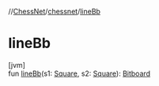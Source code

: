 //[ChessNet](../../index.md)/[chessnet](index.md)/[lineBb](line-bb.md)

# lineBb

[jvm]\
fun [lineBb](line-bb.md)(s1: [Square](-square/index.md), s2: [Square](-square/index.md)): [Bitboard](index.md#610777926%2FClasslikes%2F-1216412040)
